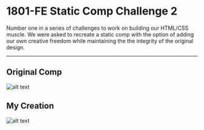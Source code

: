 # 1801-FE Static Comp Challenge 2

Number one in a series of challenges to work on building our HTML/CSS muscle. We were asked to recreate a static comp with the option of adding our own creative freedom while maintaining the the integrity of the original design.
***

## Original Comp
![alt text](http://frontend.turing.io/assets/images/static-comp-challenge-2.jpg "Original Comp")

## My Creation
![alt text](https://i.imgur.com/bhjss5Z.jpg "My Creation")